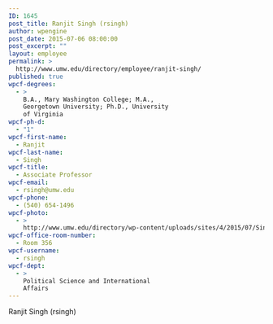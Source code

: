 ```yaml
---
ID: 1645
post_title: Ranjit Singh (rsingh)
author: wpengine
post_date: 2015-07-06 08:00:00
post_excerpt: ""
layout: employee
permalink: >
  http://www.umw.edu/directory/employee/ranjit-singh/
published: true
wpcf-degrees:
  - >
    B.A., Mary Washington College; M.A.,
    Georgetown University; Ph.D., University
    of Virginia
wpcf-ph-d:
  - "1"
wpcf-first-name:
  - Ranjit
wpcf-last-name:
  - Singh
wpcf-title:
  - Associate Professor
wpcf-email:
  - rsingh@umw.edu
wpcf-phone:
  - (540) 654-1496
wpcf-photo:
  - >
    http://www.umw.edu/directory/wp-content/uploads/sites/4/2015/07/Singh-Ranjit10.jpg
wpcf-office-room-number:
  - Room 356
wpcf-username:
  - rsingh
wpcf-dept:
  - >
    Political Science and International
    Affairs
---
```

Ranjit Singh (rsingh)